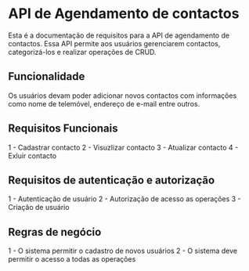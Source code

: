# API de Agendamento de contactos

Esta é a documentação de requisitos para a API de agendamento de contactos. Essa API permite aos usuários gerenciarem contactos, categorizá-los e realizar operações de CRUD.

## Funcionalidade

Os usuários devam poder adicionar novos contactos com informações como nome de telemóvel, endereço de e-mail entre outros.

## Requisitos Funcionais

1 - Cadastrar contacto
2 - Visuzlizar contacto
3 - Atualizar contacto
4 - Exluir contacto

## Requisitos de autenticação e autorização
1 - Autenticação de usuário
2 - Autorização de acesso as operações
3 - Criação de usuário

## Regras de negócio
1 - O sistema permitir o cadastro de novos usuários
2 - O sistema deve permitir o acesso a todas as operações